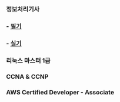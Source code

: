 ### 정보처리기사
### - [필기](https://github.com/conf312/concept-description/blob/master/certificate/%EC%A0%95%EB%B3%B4%EC%B2%98%EB%A6%AC%EA%B8%B0%EC%82%AC%20%ED%95%84%EA%B8%B0.md)   
### - [실기]()

### 리눅스 마스터 1급
### CCNA & CCNP
### AWS Certified Developer - Associate
